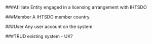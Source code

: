 
###Afilliate
Entity engaged in a licensing arrangement with IHTSDO

###Member
A IHTSDO member country.

###User
Any user account on the system.

###TRUD
existing system - UK?


